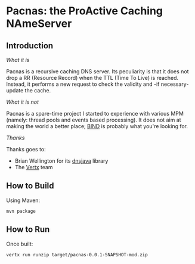 # Pacnas: the ProActive Caching NAmeServer

## Introduction 

*What it is*

Pacnas is a recursive caching DNS server. Its peculiarity is that it does not drop a RR (Resource Record) when the TTL (Time To Live) is reached. Instead, it performs a new request to check the validity and -if necessary- update the cache.  

*What it is not*

Pacnas is a spare-time project I started to experience with various MPM (namely: thread pools and events based processing). It does not aim at making the world a better place; [BIND](https://www.isc.org/downloads/bind/) is probably what you're looking for.

*Thanks*

Thanks goes to:
* Brian Wellington for its [dnsjava](http://www.xbill.org/dnsjava/) library
* The [Vertx](http://vertx.io/) team 

## How to Build

Using Maven:

```
mvn package
```

## How to Run 

Once built:

```
vertx run runzip target/pacnas-0.0.1-SNAPSHOT-mod.zip
```